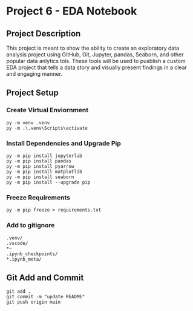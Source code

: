 # Project 6 - EDA Notebook

## Project Description
This project is meant to show the ability to create an exploratory data analysis project using GitHub, Git, Jupyter, pandas, Seaborn, and other popular data anlytics tols. These tools will be used to pusblish a custom EDA project that tells a data story and visually present findings in a clear and engaging manner.

## Project Setup

### Create Virtual Enviornment
``` shell
py -m venv .venv
py -m .\.venv\Scripts\activate
```

### Install Dependencies and Upgrade Pip
``` shell
py -m pip install jupyterlab
py -m pip install pandas
py -m pip install pyarrow
py -m pip install matplotlib
py -m pip install seaborn
py -m pip install --upgrade pip
```

### Freeze Requirements
``` shell
py -m pip freeze > requirements.txt
```

### Add to gitignore
``` shell
.venv/
.vscode/
*~
.ipynb_checkpoints/
*.ipynb_meta/
```
## Git Add and Commit
``` shell
git add .
git commit -m "update README"
git push origin main
```
